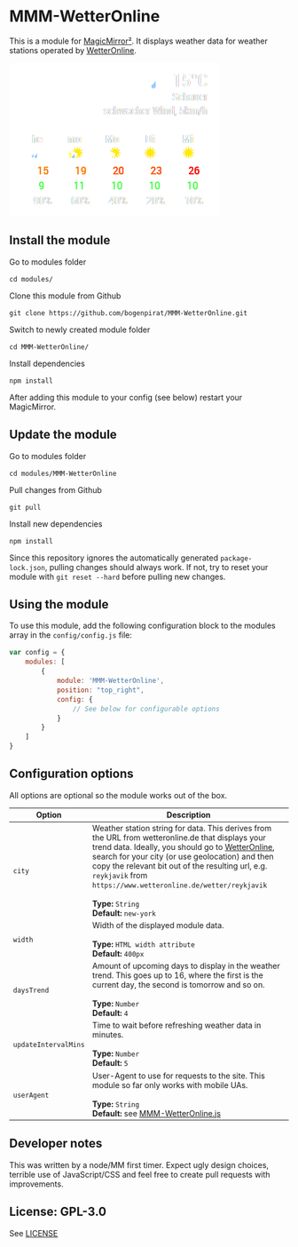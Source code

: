 # MMM-WetterOnline

This is a module for [MagicMirror²](https://github.com/MichMich/MagicMirror/). It displays weather data for weather stations operated by [WetterOnline](https://www.wetteronline.de).

![Screenshot](.github/preview.png)

## Install the module

Go to modules folder
```
cd modules/
```

Clone this module from Github
```
git clone https://github.com/bogenpirat/MMM-WetterOnline.git
```

Switch to newly created module folder
```
cd MMM-WetterOnline/
```

Install dependencies
```
npm install
```

After adding this module to your config (see below) restart your MagicMirror.

## Update the module

Go to modules folder

```
cd modules/MMM-WetterOnline
```

Pull changes from Github

```
git pull
```

Install new dependencies

```
npm install
```

Since this repository ignores the automatically generated ``package-lock.json``, pulling changes should always work. If not, try to reset your module with ``git reset --hard`` before pulling new changes.

## Using the module

To use this module, add the following configuration block to the modules array in the `config/config.js` file:
```js
var config = {
    modules: [
        {
            module: 'MMM-WetterOnline',
            position: "top_right",
            config: {
                // See below for configurable options
            }
        }
    ]
}
```

## Configuration options

All options are optional so the module works out of the box.

| Option                 | Description
|----------------------- |-----------
| `city`                 | Weather station string for data. This derives from the URL from wetteronline.de that displays your trend data. Ideally, you should go to [WetterOnline](https://www.wetteronline.de/), search for your city (or use geolocation) and then copy the relevant bit out of the resulting url, e.g. `reykjavik` from `https://www.wetteronline.de/wetter/reykjavik`<br><br>**Type:** `String`<br>**Default:** `new-york`
| `width`                | Width of the displayed module data. <br><br>**Type:** `HTML width attribute`<br>**Default:** `400px`
| `daysTrend`            | Amount of upcoming days to display in the weather trend. This goes up to 16, where the first is the current day, the second is tomorrow and so on.<br><br>**Type:** `Number`<br>**Default:** `4`
| `updateIntervalMins`   | Time to wait before refreshing weather data in minutes.<br><br>**Type:** `Number`<br>**Default:** `5`
| `userAgent`            | User-Agent to use for requests to the site. This module so far only works with mobile UAs.<br><br>**Type:** `String`<br>**Default:** see [MMM-WetterOnline.js](MMM-WetterOnline.js)

## Developer notes

This was written by a node/MM first timer. Expect ugly design choices, terrible use of JavaScript/CSS and feel free to create pull requests with improvements.


## License: GPL-3.0

See [LICENSE](LICENSE)